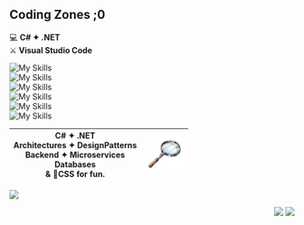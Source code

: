 ## Coding Zones ;0
💻 **C# ✦ .NET**<br />
⚔️ **Visual Studio Code**

![My Skills](https://go-skill-icons.vercel.app/api/icons?i=cs,dotnet,vscode,visualstudio&theme=dark)
<br />
![My Skills](https://go-skill-icons.vercel.app/api/icons?i=api,docker,rabbitmq,postman&theme=dark)
<br />
![My Skills](https://go-skill-icons.vercel.app/api/icons?i=sqlserver,mongodb,redis&theme=dark)
<br />
![My Skills](https://go-skill-icons.vercel.app/api/icons?i=blazor,html,css&theme=dark)
<br />
![My Skills](https://go-skill-icons.vercel.app/api/icons?i=git,github&theme=dark)
<br />
![My Skills](https://go-skill-icons.vercel.app/api/icons?i=linux,terminal,bash,ubuntu&theme=dark)

| **C# ✦ .NET** <br> **Architectures ✦ DesignPatterns**<br>**Backend ✦ Microservices**<br>**Databases**<br>**& 🌈CSS for fun.** | <img src="https://github.com/fault3r/fault3r/blob/main/explore.png?raw=true" alt="explore" width="70" height="70"> |
|:---:|:---:|

<img align="center" src="https://github-readme-stats.vercel.app/api/top-langs/?username=fault3r&layout=compact&theme=apprentice&hide_border=true&hide=javascript,html" />

<p align="right">
  <a href="mailto:hamed.damaavandi@gmail.com"><img src="https://go-skill-icons.vercel.app/api/icons?i=gmail&theme=dark" /></a>
  <a href="https://www.instagram.com/hamed.damaavandi/"><img src="https://go-skill-icons.vercel.app/api/icons?i=instagram&theme=dark" /></a>
</p>
